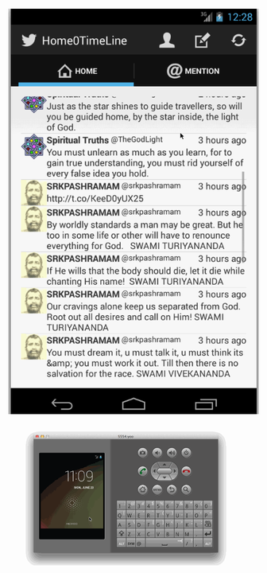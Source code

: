 ![Alt text](SimpleTwitterApp2.gif?raw=true "SimpleTwitterClient Improved")
![Alt text](SimpleTwitterApp.gif?raw=true "SimpleTwitterClient")
